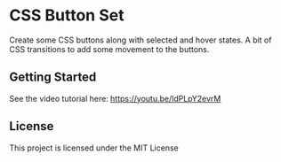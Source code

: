 # CSS Button Set
Create some CSS buttons along with selected and hover states.  A bit of CSS transitions to add some movement to the buttons.


## Getting Started

See the video tutorial here: https://youtu.be/ldPLpY2evrM

## License

This project is licensed under the MIT License
